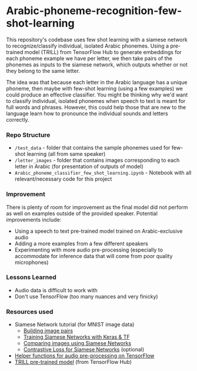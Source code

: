 # Arabic-phoneme-recognition-few-shot-learning
This repository's codebase uses few shot learning with a siamese network to recognize/classify individual, isolated Arabic phonemes. Using a pre-trained model (TRILL) from TensorFlow Hub to generate embeddings for each phoneme example we have per letter, we then take pairs of the phonemes as inputs to the siamese network, which outputs whether or not they belong to the same letter.

The idea was that because each letter in the Arabic language has a unique phoneme, then maybe with few-shot learning (using a few examples) we could produce an effective classifier. You might be thinking why we'd want to classify individual, isolated phonemes when speech to text is meant for full words and phrases. However, this could help those that are new to the language learn how to pronounce the individual sounds and letters correctly.

### Repo Structure
- `/test_data` - folder that contains the sample phonemes used for few-shot learning (all from same speaker)
- `/letter_images` - folder that contains images corresponding to each letter in Arabic (for presentation of outputs of model)
- `Arabic_phoneme_classifier_few_shot_learning.ipynb` - Notebook with all relevant/necessary code for this project

### Improvement
There is plenty of room for improvement as the final model did not perform as well on examples outside of the provided speaker. Potential improvements include:
- Using a speech to text pre-trained model trained on Arabic-exclusive audio
- Adding a more examples from a few different speakers
- Experimenting with more audio pre-processing (especially to accommodate for inference data that will come from poor quality microphones)

### Lessons Learned
- Audio data is difficult to work with
- Don't use TensorFlow (too many nuances and very finicky)

### Resources used
- Siamese Network tutorial (for MNIST image data)
  - [Building image pairs](https://www.pyimagesearch.com/2020/11/23/building-image-pairs-for-siamese-networks-with-python/)
  - [Training Siamese Networks with Keras & TF](https://www.pyimagesearch.com/2020/11/30/siamese-networks-with-keras-tensorflow-and-deep-learning/)
  - [Comparing images using Siamese Networks](https://www.pyimagesearch.com/2020/12/07/comparing-images-for-similarity-using-siamese-networks-keras-and-tensorflow/)
  - [Contrastive Loss for Siamese Networks](https://www.pyimagesearch.com/2021/01/18/contrastive-loss-for-siamese-networks-with-keras-and-tensorflow/) (optional)
- [Helper functions for audio pre-processing on TensorFlow](https://www.tensorflow.org/tutorials/audio/transfer_learning_audio)
- [TRILL pre-trained model](https://tfhub.dev/google/nonsemantic-speech-benchmark/trill/3) (from TensorFlow Hub)
